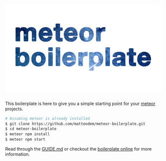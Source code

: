 # [![meteor-boilerplate](https://github.com/matteodem/media-images/blob/master/boilerplate/meteor_boilerplate_header.jpg?raw=true)](http://meteor-boilerplate.surge.sh/)

This boilerplate is here to give you a simple starting point for your [meteor](https://www.meteor.com) projects.

```sh
# Assuming meteor is already installed
$ git clone https://github.com/matteodem/meteor-boilerplate.git
$ cd meteor-boilerplate
$ meteor npm install
$ meteor npm start
```

Read through the [GUIDE.md](https://github.com/matteodem/meteor-boilerplate/blob/master/GUIDE.md) or checkout the [boilerplate online](http://meteor-boilerplate.surge.sh/) for more information.
